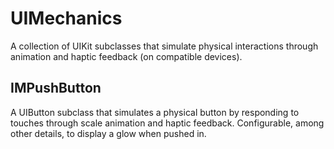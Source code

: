 # UIMechanics
A collection of UIKit subclasses that simulate physical interactions through animation and haptic feedback (on compatible devices).

## IMPushButton
A UIButton subclass that simulates a physical button by responding to touches through scale animation and haptic feedback. Configurable, among other details, to display a glow when pushed in.
